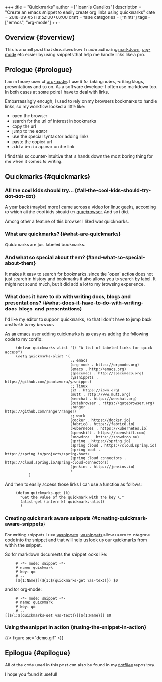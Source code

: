 +++
title = "Quickmarks"
author = ["Ioannis Canellos"]
description = "Create an emacs snippet to easily create org links using quickmarks"
date = 2018-09-05T18:52:00+03:00
draft = false
categories = ["hints"]
tags = ["emacs", "org-mode"]
+++

## Overview {#overview}

This is a small post that describes how I made authoring [markdown](https://en.wikipedia.org/wiki/Markdown), [org-mode](https://orgmode.org) etc easier by using snippets that help me handle links like a pro.


## Prologue {#prologue}

I am a heavy user of [org-mode](https://orgmode.org). I use it for taking notes, writing blogs, presentations and so on.
As a software developer I often use markdown too. In both cases at some point I have to deal with links.

Embarrassingly enough, I used to rely on my browsers bookmarks to handle links, so my workflow looked a little like:

-   open the browser
-   search for the url of interest in bookmarks
-   copy the url
-   jump to the editor
-   use the special syntax for adding links
-   paste the copied url
-   add a text to appear on the link

I find this so counter-intuitive that is hands down the most boring thing for me when it comes to writing.


## Quickmarks {#quickmarks}


### All the cool kids should try... {#all-the-cool-kids-should-try-dot-dot-dot}

A year back (maybe) more I came across a video for linux geeks, according to which all the cool kids should try [qutebrowser](https://qutebrowser.org).
And so I did.

Among other a feature of this browser I liked was quickmarks.


### What are quickmarks? {#what-are-quickmarks}

Quickmarks are just labeled bookmarks.


### And what so special about them? {#and-what-so-special-about-them}

It makes it easy to search for bookmarks, since the \`open\` action does not just search in history and bookmarks it also allows you to search by label.
It might not sound much, but it did add a lot to my browsing experience.


### What does it have to do with writing docs, blogs and presentations? {#what-does-it-have-to-do-with-writing-docs-blogs-and-presentations}

I'd like my editor to support quickmarks, so that I don't have to jump back and forth to my browser.

As an [emacs](http://emacs.org) user adding quickmarks is as easy as adding the following code to my config:

```nil
     (defvar quickmarks-alist '() "A list of labeled links for quick access")
     (setq quickmarks-alist '(
                              ;; emacs
                              (org-mode . https://orgmode.org)
                              (emacs . http://emacs.org)
                              (spacemacs . http://spacemacs.org)
                              (yasnippets . https://github.com/joaotavora/yasnippet)
                              ;; linux
                              (i3 . https://i3wm.org)
                              (mutt . http://www.mutt.org)
                              (weechat . https://weechat.org)
                              (qutebrowser . https://qutebrowser.org)
                              (ranger . https://github.com/ranger/ranger)
                              ;; work
                              (docker . https://docker.io)
                              (fabric8 . https://fabric8.io)
                              (kubernetes . https://kubernetes.io)
                              (openshift . https://openshift.com)
                              (snowdrop . https://snowdrop.me)
                              (spring . https://spring.io)
                              (spring cloud . https://cloud.spring.io)
                              (spring boot . https://spring.io/projects/spring-boot)
                              (spring cloud connectors . https://cloud.spring.io/spring-cloud-connectors)
                              (jenkins . https://jenkins.io)
                              )
           )
```

And then to easily access those links I can use a function as follows:

```nil
     (defun quickmarks-get (k)
       "Get the value of the quickmark with the key K."
       (alist-get (intern k) quickmarks-alist)
       )
```


### Creating quickmark aware snippets {#creating-quickmark-aware-snippets}

For writing snippets I use [yasnippets](https://github.com/joaotavora/yasnippet). [yasnippets](https://github.com/joaotavora/yasnippet) allow users to integrate code into the snippet and that will help us look up our quickmarks from within the snippet.

So for markdown documents the snippet looks like:

```nil
     # -*- mode: snippet -*-
     # name: quickmark
     # key: qm
     # --
     [${1:Name}](${1:$(quickmarks-get yas-text)}) $0
```

and for org-mode:

```nil
     # -*- mode: snippet -*-
     # name: quickmark
     # key: qm
     # --
[[${1:$(quickmarks-get yas-text)}][${1:Name}]] $0
```


### Using the snippet in action {#using-the-snippet-in-action}

{{< figure src="demo.gif" >}}


## Epilogue {#epilogue}

All of the code used in this post can also be found in my [dotfiles](https://github.com/iocanel/dotfiles) repository.

I hope you found it useful!
